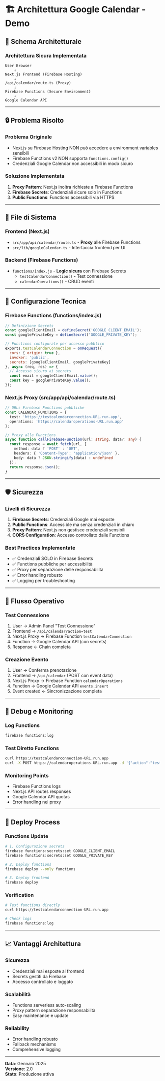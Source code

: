 # 🏗️ Architettura Google Calendar - Demo

## 📐 Schema Architetturale

### **Architettura Sicura Implementata**

```
User Browser
    ↓
Next.js Frontend (Firebase Hosting)
    ↓
/api/calendar/route.ts (Proxy)
    ↓
Firebase Functions (Secure Environment)
    ↓
Google Calendar API
```

---

## 🔒 Problema Risolto

### **Problema Originale**
- Next.js su Firebase Hosting NON può accedere a environment variables sensibili
- Firebase Functions v2 NON supporta `functions.config()`
- Credenziali Google Calendar non accessibili in modo sicuro

### **Soluzione Implementata**
1. **Proxy Pattern**: Next.js inoltra richieste a Firebase Functions
2. **Firebase Secrets**: Credenziali sicure solo in Functions
3. **Public Functions**: Functions accessibili via HTTPS

---

## 📁 File di Sistema

### **Frontend (Next.js)**
- `src/app/api/calendar/route.ts` - **Proxy** alle Firebase Functions
- `src/lib/googleCalendar.ts` - Interfaccia frontend per UI

### **Backend (Firebase Functions)**
- `functions/index.js` - **Logic sicura** con Firebase Secrets
  - `testCalendarConnection()` - Test connessione
  - `calendarOperations()` - CRUD eventi

---

## 🔧 Configurazione Tecnica

### **Firebase Functions (functions/index.js)**
```javascript
// Definizione Secrets
const googleClientEmail = defineSecret('GOOGLE_CLIENT_EMAIL');
const googlePrivateKey = defineSecret('GOOGLE_PRIVATE_KEY');

// Functions configurate per accesso pubblico
exports.testCalendarConnection = onRequest({ 
  cors: { origin: true },
  invoker: 'public',
  secrets: [googleClientEmail, googlePrivateKey]
}, async (req, res) => {
  // Accesso sicuro ai secrets
  const email = googleClientEmail.value();
  const key = googlePrivateKey.value();
});
```

### **Next.js Proxy (src/app/api/calendar/route.ts)**
```typescript
// URLs Firebase Functions pubbliche
const CALENDAR_FUNCTIONS = {
  test: 'https://testcalendarconnection-URL.run.app',
  operations: 'https://calendaroperations-URL.run.app'
};

// Proxy alle Functions
async function callFirebaseFunction(url: string, data?: any) {
  const response = await fetch(url, {
    method: data ? 'POST' : 'GET',
    headers: { 'Content-Type': 'application/json' },
    body: data ? JSON.stringify(data) : undefined
  });
  return response.json();
}
```

---

## 🛡️ Sicurezza

### **Livelli di Sicurezza**
1. **Firebase Secrets**: Credenziali Google mai esposte
2. **Public Functions**: Accessible ma senza credenziali in chiaro
3. **Proxy Pattern**: Next.js non gestisce credenziali sensibili
4. **CORS Configuration**: Accesso controllato dalle Functions

### **Best Practices Implementate**
- ✅ Credenziali SOLO in Firebase Secrets
- ✅ Functions pubbliche per accessibilità
- ✅ Proxy per separazione delle responsabilità
- ✅ Error handling robusto
- ✅ Logging per troubleshooting

---

## 🔄 Flusso Operativo

### **Test Connessione**
1. User → Admin Panel "Test Connessione"
2. Frontend → `/api/calendar?action=test`
3. Next.js Proxy → Firebase Function `testCalendarConnection`
4. Function → Google Calendar API (con secrets)
5. Response ← Chain completa

### **Creazione Evento**
1. User → Conferma prenotazione
2. Frontend → `/api/calendar` (POST con event data)
3. Next.js Proxy → Firebase Function `calendarOperations`
4. Function → Google Calendar API `events.insert`
5. Event created ← Sincronizzazione completa

---

## 🐛 Debug e Monitoring

### **Log Functions**
```bash
firebase functions:log
```

### **Test Diretto Functions**
```bash
curl https://testcalendarconnection-URL.run.app
curl -X POST https://calendaroperations-URL.run.app -d '{"action":"test"}'
```

### **Monitoring Points**
- Firebase Functions logs
- Next.js API routes responses  
- Google Calendar API quotas
- Error handling nei proxy

---

## 🚀 Deploy Process

### **Functions Update**
```bash
# 1. Configurazione secrets
firebase functions:secrets:set GOOGLE_CLIENT_EMAIL
firebase functions:secrets:set GOOGLE_PRIVATE_KEY

# 2. Deploy functions
firebase deploy --only functions

# 3. Deploy frontend
firebase deploy
```

### **Verification**
```bash
# Test functions directly
curl https://testcalendarconnection-URL.run.app

# Check logs
firebase functions:log
```

---

## 📈 Vantaggi Architettura

### **Sicurezza**
- Credenziali mai esposte al frontend
- Secrets gestiti da Firebase
- Accesso controllato e loggato

### **Scalabilità**
- Functions serverless auto-scaling
- Proxy pattern separazione responsabilità
- Easy maintenance e update

### **Reliability**
- Error handling robusto
- Fallback mechanisms
- Comprehensive logging

---

**Data**: Gennaio 2025  
**Versione**: 2.0  
**Stato**: Produzione attiva
